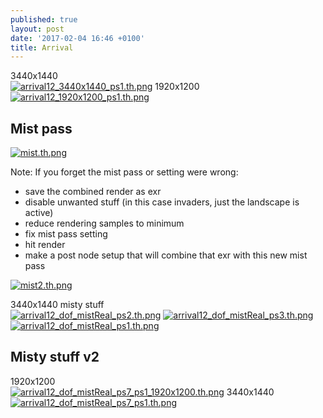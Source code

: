 ```yaml
---
published: true
layout: post
date: '2017-02-04 16:46 +0100'
title: Arrival
---
```

3440x1440  
[![arrival12_3440x1440_ps1.th.png](https://cdn.scrot.moe/images/2017/02/04/arrival12_3440x1440_ps1.th.png)](https://cdn.scrot.moe/images/2017/02/04/arrival12_3440x1440_ps1.png)
1920x1200  
[![arrival12_1920x1200_ps1.th.png](https://cdn.scrot.moe/images/2017/02/04/arrival12_1920x1200_ps1.th.png)](https://cdn.scrot.moe/images/2017/02/04/arrival12_1920x1200_ps1.png)

## Mist pass  
[![mist.th.png](https://cdn.scrot.moe/images/2017/02/04/mist.th.png)](https://scrot.moe/image/1yitU)

Note: If you forget the mist pass or setting were wrong:  

  - save the combined render as exr
  - disable unwanted stuff (in this case invaders, just the landscape is active)
  - reduce rendering samples to minimum
  - fix mist pass setting
  - hit render
  - make a post node setup that will combine that exr with this new mist pass

[![mist2.th.png](https://cdn.scrot.moe/images/2017/02/04/mist2.th.png)](https://cdn.scrot.moe/images/2017/02/04/mist2.png)

3440x1440 misty stuff  
[![arrival12_dof_mistReal_ps2.th.png](https://cdn.scrot.moe/images/2017/02/04/arrival12_dof_mistReal_ps2.th.png)](https://cdn.scrot.moe/images/2017/02/04/arrival12_dof_mistReal_ps2.png) [![arrival12_dof_mistReal_ps3.th.png](https://cdn.scrot.moe/images/2017/02/04/arrival12_dof_mistReal_ps3.th.png)](https://cdn.scrot.moe/images/2017/02/04/arrival12_dof_mistReal_ps3.png) [![arrival12_dof_mistReal_ps1.th.png](https://cdn.scrot.moe/images/2017/02/04/arrival12_dof_mistReal_ps1.th.png)](https://cdn.scrot.moe/images/2017/02/04/arrival12_dof_mistReal_ps1.png)

## Misty stuff v2
1920x1200  
[![arrival12_dof_mistReal_ps7_ps1_1920x1200.th.png](https://cdn.scrot.moe/images/2017/02/04/arrival12_dof_mistReal_ps7_ps1_1920x1200.th.png)](https://cdn.scrot.moe/images/2017/02/04/arrival12_dof_mistReal_ps7_ps1_1920x1200.png) 
3440x1440  
[![arrival12_dof_mistReal_ps7_ps1.th.png](https://cdn.scrot.moe/images/2017/02/04/arrival12_dof_mistReal_ps7_ps1.th.png)](https://cdn.scrot.moe/images/2017/02/04/arrival12_dof_mistReal_ps7_ps1.png)

